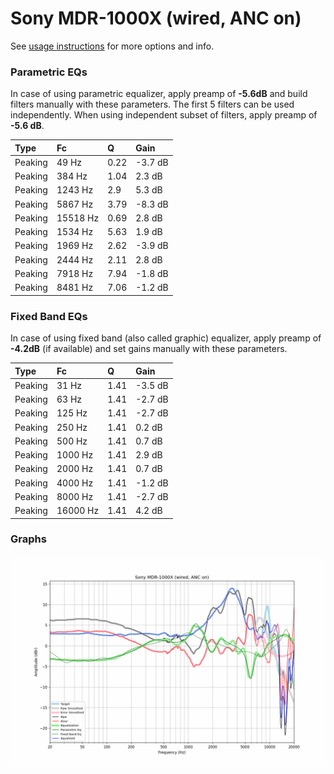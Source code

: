 # Sony MDR-1000X (wired, ANC on)
See [usage instructions](https://github.com/jaakkopasanen/AutoEq#usage) for more options and info.

### Parametric EQs
In case of using parametric equalizer, apply preamp of **-5.6dB** and build filters manually
with these parameters. The first 5 filters can be used independently.
When using independent subset of filters, apply preamp of **-5.6 dB**.

| Type    | Fc       |    Q | Gain    |
|:--------|:---------|:-----|:--------|
| Peaking | 49 Hz    | 0.22 | -3.7 dB |
| Peaking | 384 Hz   | 1.04 | 2.3 dB  |
| Peaking | 1243 Hz  | 2.9  | 5.3 dB  |
| Peaking | 5867 Hz  | 3.79 | -8.3 dB |
| Peaking | 15518 Hz | 0.69 | 2.8 dB  |
| Peaking | 1534 Hz  | 5.63 | 1.9 dB  |
| Peaking | 1969 Hz  | 2.62 | -3.9 dB |
| Peaking | 2444 Hz  | 2.11 | 2.8 dB  |
| Peaking | 7918 Hz  | 7.94 | -1.8 dB |
| Peaking | 8481 Hz  | 7.06 | -1.2 dB |

### Fixed Band EQs
In case of using fixed band (also called graphic) equalizer, apply preamp of **-4.2dB**
(if available) and set gains manually with these parameters.

| Type    | Fc       |    Q | Gain    |
|:--------|:---------|:-----|:--------|
| Peaking | 31 Hz    | 1.41 | -3.5 dB |
| Peaking | 63 Hz    | 1.41 | -2.7 dB |
| Peaking | 125 Hz   | 1.41 | -2.7 dB |
| Peaking | 250 Hz   | 1.41 | 0.2 dB  |
| Peaking | 500 Hz   | 1.41 | 0.7 dB  |
| Peaking | 1000 Hz  | 1.41 | 2.9 dB  |
| Peaking | 2000 Hz  | 1.41 | 0.7 dB  |
| Peaking | 4000 Hz  | 1.41 | -1.2 dB |
| Peaking | 8000 Hz  | 1.41 | -2.7 dB |
| Peaking | 16000 Hz | 1.41 | 4.2 dB  |

### Graphs
![](./Sony%20MDR-1000X%20(wired,%20ANC%20on).png)